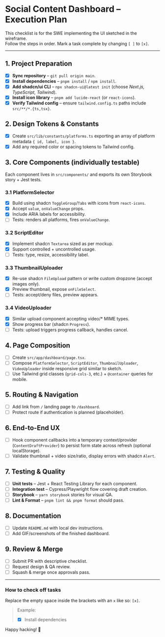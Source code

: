 # Social Content Dashboard – Execution Plan

This checklist is for the SWE implementing the UI sketched in the wireframe.  
Follow the steps in order. Mark a task complete by changing `[ ]` to `[x]`.

---

## 1. Project Preparation
- [x] **Sync repository** – `git pull origin main`.
- [x] **Install dependencies** – `pnpm install` / `npm install`.
- [x] **Add shadcn/ui CLI** – `npx shadcn-ui@latest init` (choose *Next.js, TypeScript, Tailwind*).
- [x] **Install icon library** – `pnpm add lucide-react` (or `react-icons`).
- [x] **Verify Tailwind config** – ensure `tailwind.config.ts` paths include `src/**/*.{ts,tsx}`.

## 2. Design Tokens & Constants
- [x] Create `src/lib/constants/platforms.ts` exporting an array of platform metadata `{ id, label, icon }`.
- [x] Add any required color or spacing tokens to Tailwind config.

## 3. Core Components (individually testable)
Each component lives in `src/components/` and exports its own Storybook story + Jest tests.

### 3.1 PlatformSelector
- [x] Build using shadcn `ToggleGroup`/`Tabs` with icons from `react-icons`.
- [x] Accept `value`, `onValueChange` props.
- [x] Include ARIA labels for accessibility.
- [ ] Tests: renders all platforms, fires `onValueChange`.

### 3.2 ScriptEditor
- [x] Implement shadcn `Textarea` sized as per mockup.
- [x] Support controlled + uncontrolled usage.
- [ ] Tests: type, resize, accessibility label.

### 3.3 ThumbnailUploader
- [x] Re-use shadcn `FileUpload` pattern or write custom dropzone (accept images only).
- [x] Preview thumbnail, expose `onFileSelect`.
- [ ] Tests: accept/deny files, preview appears.

### 3.4 VideoUploader
- [x] Similar upload component accepting video/* MIME types.
- [x] Show progress bar (shadcn `Progress`).
- [ ] Tests: upload triggers progress callback, handles cancel.

## 4. Page Composition
- [ ] Create `src/app/dashboard/page.tsx`.
- [ ] Compose `PlatformSelector`, `ScriptEditor`, `ThumbnailUploader`, `VideoUploader` inside responsive grid similar to sketch.
- [ ] Use Tailwind grid classes (`grid-cols-3`, etc.) + `@container` queries for mobile.

## 5. Routing & Navigation
- [ ] Add link from `/` landing page to `/dashboard`.
- [ ] Protect route if authentication is planned (placeholder).

## 6. End-to-End UX
- [ ] Hook component callbacks into a temporary context/provider (`ContentDraftProvider`) to persist form state across refresh (optional localStorage).
- [ ] Validate thumbnail + video size/ratio, display errors with shadcn `Alert`.

## 7. Testing & Quality
- [ ] **Unit tests** – Jest + React Testing Library for each component.
- [ ] **Integration test** – Cypress/Playwright flow covering draft creation.
- [ ] **Storybook** – `yarn storybook` stories for visual QA.
- [ ] **Lint & Format** – `pnpm lint && pnpm format` should pass.

## 8. Documentation
- [ ] Update `README.md` with local dev instructions.
- [ ] Add GIF/screenshots of the finished dashboard.

## 9. Review & Merge
- [ ] Submit PR with descriptive checklist.
- [ ] Request design & QA review.
- [ ] Squash & merge once approvals pass.

---

### How to check off tasks
Replace the empty space inside the brackets with an `x` like so: `[x]`.
> Example:  
> - [x] Install dependencies

Happy hacking! 🚀 